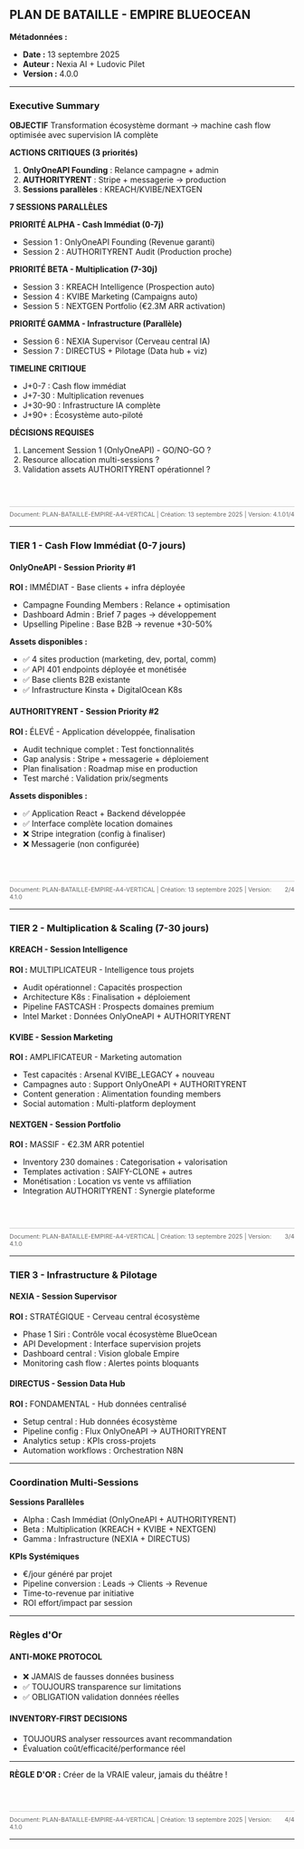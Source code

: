 ## PLAN DE BATAILLE - EMPIRE BLUEOCEAN

**Métadonnées :**
- **Date :** 13 septembre 2025  
- **Auteur :** Nexia AI + Ludovic Pilet
- **Version :** 4.0.0

---

### Executive Summary

**OBJECTIF**
Transformation écosystème dormant → machine cash flow 
optimisée avec supervision IA complète

**ACTIONS CRITIQUES (3 priorités)**
1. **OnlyOneAPI Founding** : Relance campagne + admin 
2. **AUTHORITYRENT** : Stripe + messagerie → production
3. **Sessions parallèles** : KREACH/KVIBE/NEXTGEN

**7 SESSIONS PARALLÈLES**

**PRIORITÉ ALPHA - Cash Immédiat (0-7j)**
- Session 1 : OnlyOneAPI Founding (Revenue garanti)
- Session 2 : AUTHORITYRENT Audit (Production proche)

**PRIORITÉ BETA - Multiplication (7-30j)**  
- Session 3 : KREACH Intelligence (Prospection auto)
- Session 4 : KVIBE Marketing (Campaigns auto) 
- Session 5 : NEXTGEN Portfolio (€2.3M ARR activation)

**PRIORITÉ GAMMA - Infrastructure (Parallèle)**
- Session 6 : NEXIA Supervisor (Cerveau central IA)
- Session 7 : DIRECTUS + Pilotage (Data hub + viz)

**TIMELINE CRITIQUE**
- J+0-7 : Cash flow immédiat
- J+7-30 : Multiplication revenues
- J+30-90 : Infrastructure IA complète
- J+90+ : Écosystème auto-piloté

**DÉCISIONS REQUISES**
1. Lancement Session 1 (OnlyOneAPI) - GO/NO-GO ?
2. Resource allocation multi-sessions ?
3. Validation assets AUTHORITYRENT opérationnel ?

<!-- Pied de page A4 vertical -->
<div style="display: flex; justify-content: space-between; font-size: 8pt; color: #666; margin-top: 1.5cm; border-top: 1px solid #ccc; padding-top: 0.2cm;">
<span>Document: PLAN-BATAILLE-EMPIRE-A4-VERTICAL | Création: 13 septembre 2025 | Version: 4.1.0</span>
<span>1/4</span>
</div>

---
<div style="page-break-before: always;"></div>

### TIER 1 - Cash Flow Immédiat (0-7 jours)

#### OnlyOneAPI - Session Priority #1
**ROI :** IMMÉDIAT - Base clients + infra déployée
- Campagne Founding Members : Relance + optimisation
- Dashboard Admin : Brief 7 pages → développement
- Upselling Pipeline : Base B2B → revenue +30-50%

**Assets disponibles :**
- ✅ 4 sites production (marketing, dev, portal, comm)
- ✅ API 401 endpoints déployée et monétisée
- ✅ Base clients B2B existante
- ✅ Infrastructure Kinsta + DigitalOcean K8s

#### AUTHORITYRENT - Session Priority #2
**ROI :** ÉLEVÉ - Application développée, finalisation
- Audit technique complet : Test fonctionnalités
- Gap analysis : Stripe + messagerie + déploiement
- Plan finalisation : Roadmap mise en production
- Test marché : Validation prix/segments

**Assets disponibles :**
- ✅ Application React + Backend développée
- ✅ Interface complète location domaines
- ❌ Stripe integration (config à finaliser)
- ❌ Messagerie (non configurée)

<!-- Pied de page A4 vertical -->
<div style="display: flex; justify-content: space-between; font-size: 8pt; color: #666; margin-top: 1.5cm; border-top: 1px solid #ccc; padding-top: 0.2cm;">
<span>Document: PLAN-BATAILLE-EMPIRE-A4-VERTICAL | Création: 13 septembre 2025 | Version: 4.1.0</span>
<span>2/4</span>
</div>

---
<div style="page-break-before: always;"></div>

### TIER 2 - Multiplication & Scaling (7-30 jours)

#### KREACH - Session Intelligence
**ROI :** MULTIPLICATEUR - Intelligence tous projets
- Audit opérationnel : Capacités prospection
- Architecture K8s : Finalisation + déploiement
- Pipeline FASTCASH : Prospects domaines premium
- Intel Market : Données OnlyOneAPI + AUTHORITYRENT

#### KVIBE - Session Marketing
**ROI :** AMPLIFICATEUR - Marketing automation
- Test capacités : Arsenal KVIBE_LEGACY + nouveau
- Campagnes auto : Support OnlyOneAPI + AUTHORITYRENT
- Content generation : Alimentation founding members
- Social automation : Multi-platform deployment

#### NEXTGEN - Session Portfolio
**ROI :** MASSIF - €2.3M ARR potentiel
- Inventory 230 domaines : Categorisation + valorisation
- Templates activation : SAIFY-CLONE + autres
- Monétisation : Location vs vente vs affiliation
- Integration AUTHORITYRENT : Synergie plateforme

<!-- Pied de page A4 vertical -->
<div style="display: flex; justify-content: space-between; font-size: 8pt; color: #666; margin-top: 1.5cm; border-top: 1px solid #ccc; padding-top: 0.2cm;">
<span>Document: PLAN-BATAILLE-EMPIRE-A4-VERTICAL | Création: 13 septembre 2025 | Version: 4.1.0</span>
<span>3/4</span>
</div>

---
<div style="page-break-before: always;"></div>

### TIER 3 - Infrastructure & Pilotage

#### NEXIA - Session Supervisor
**ROI :** STRATÉGIQUE - Cerveau central écosystème
- Phase 1 Siri : Contrôle vocal écosystème BlueOcean
- API Development : Interface supervision projets
- Dashboard central : Vision globale Empire
- Monitoring cash flow : Alertes points bloquants

#### DIRECTUS - Session Data Hub
**ROI :** FONDAMENTAL - Hub données centralisé
- Setup central : Hub données écosystème
- Pipeline config : Flux OnlyOneAPI → AUTHORITYRENT
- Analytics setup : KPIs cross-projets
- Automation workflows : Orchestration N8N

---

### Coordination Multi-Sessions

**Sessions Parallèles**
- Alpha : Cash Immédiat (OnlyOneAPI + AUTHORITYRENT)
- Beta : Multiplication (KREACH + KVIBE + NEXTGEN)
- Gamma : Infrastructure (NEXIA + DIRECTUS)

**KPIs Systémiques**
- €/jour généré par projet
- Pipeline conversion : Leads → Clients → Revenue
- Time-to-revenue par initiative
- ROI effort/impact par session

---

### Règles d'Or

#### ANTI-MOKE PROTOCOL
- ❌ JAMAIS de fausses données business
- ✅ TOUJOURS transparence sur limitations
- ✅ OBLIGATION validation données réelles

#### INVENTORY-FIRST DECISIONS
- TOUJOURS analyser ressources avant recommandation
- Évaluation coût/efficacité/performance réel

---

**RÈGLE D'OR :** Créer de la VRAIE valeur, jamais du théâtre !

<!-- Pied de page final A4 vertical -->
<div style="display: flex; justify-content: space-between; font-size: 8pt; color: #666; margin-top: 1.5cm; border-top: 1px solid #ccc; padding-top: 0.2cm;">
<span>Document: PLAN-BATAILLE-EMPIRE-A4-VERTICAL | Création: 13 septembre 2025 | Version: 4.1.0</span>
<span>4/4</span>
</div>

---
